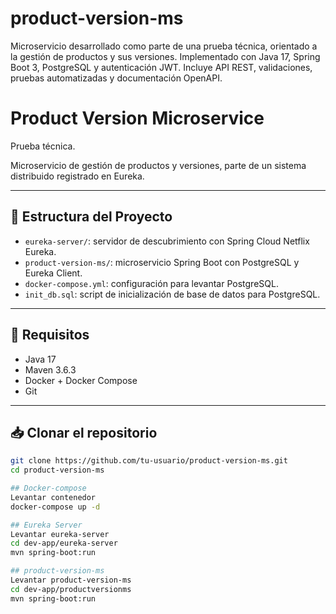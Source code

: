 # product-version-ms
Microservicio desarrollado como parte de una prueba técnica, orientado a la gestión de productos y sus versiones. Implementado con Java 17, Spring Boot 3, PostgreSQL y autenticación JWT. Incluye API REST, validaciones, pruebas automatizadas y documentación OpenAPI.

# Product Version Microservice

Prueba técnica.

Microservicio de gestión de productos y versiones, parte de un sistema distribuido registrado en Eureka.

---

## 🧱 Estructura del Proyecto

- `eureka-server/`: servidor de descubrimiento con Spring Cloud Netflix Eureka.
- `product-version-ms/`: microservicio Spring Boot con PostgreSQL y Eureka Client.
- `docker-compose.yml`: configuración para levantar PostgreSQL.
- `init_db.sql`: script de inicialización de base de datos para PostgreSQL.

---

## 🚀 Requisitos

- Java 17
- Maven 3.6.3
- Docker + Docker Compose
- Git

---

## 📥 Clonar el repositorio

```bash
git clone https://github.com/tu-usuario/product-version-ms.git
cd product-version-ms

## Docker-compose
Levantar contenedor
docker-compose up -d

## Eureka Server
Levantar eureka-server
cd dev-app/eureka-server
mvn spring-boot:run

## product-version-ms
Levantar product-version-ms
cd dev-app/productversionms
mvn spring-boot:run